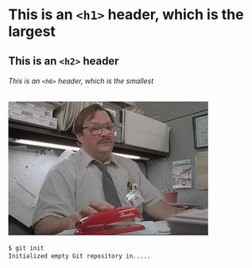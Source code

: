 # This is an `<h1>` header, which is the largest

## This is an `<h2>` header

###### This is an `<h6>` header, which is the smallest

![Image of OfficeSpace Stapler Guy](https://github.com/anne-eb/markdown-get-communicating/blob/main/OfficeSpace%20Stapler.png)

```
$ git init
Initialized empty Git repository in.....
```
